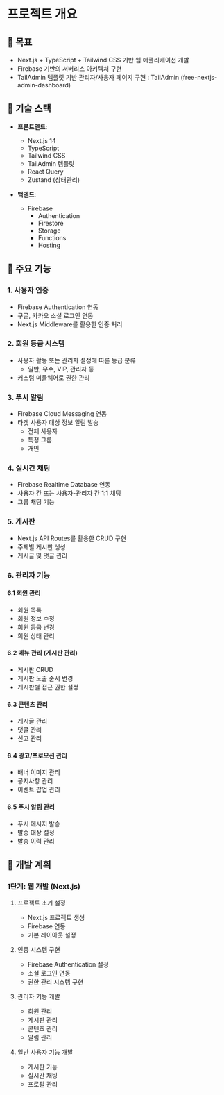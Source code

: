 # 프로젝트 개요

## 🎯 목표
- Next.js + TypeScript + Tailwind CSS 기반 웹 애플리케이션 개발
- Firebase 기반의 서버리스 아키텍처 구현
- TailAdmin 템플릿 기반 관리자/사용자 페이지 구현
: TailAdmin (free-nextjs-admin-dashboard)




## 🔧 기술 스택
- **프론트엔드**:
  - Next.js 14
  - TypeScript
  - Tailwind CSS
  - TailAdmin 템플릿
  - React Query
  - Zustand (상태관리)

- **백엔드**:
  - Firebase
    - Authentication
    - Firestore
    - Storage
    - Functions
    - Hosting


## 🚀 주요 기능

### 1. 사용자 인증
- Firebase Authentication 연동
- 구글, 카카오 소셜 로그인 연동
- Next.js Middleware를 활용한 인증 처리

### 2. 회원 등급 시스템
- 사용자 활동 또는 관리자 설정에 따른 등급 분류
  - 일반, 우수, VIP, 관리자 등
- 커스텀 미들웨어로 권한 관리

### 3. 푸시 알림
- Firebase Cloud Messaging 연동
- 타겟 사용자 대상 정보 알림 발송
  - 전체 사용자
  - 특정 그룹
  - 개인

### 4. 실시간 채팅
- Firebase Realtime Database 연동
- 사용자 간 또는 사용자-관리자 간 1:1 채팅
- 그룹 채팅 기능

### 5. 게시판
- Next.js API Routes를 활용한 CRUD 구현
- 주제별 게시판 생성
- 게시글 및 댓글 관리

### 6. 관리자 기능

#### 6.1 회원 관리
- 회원 목록
- 회원 정보 수정
- 회원 등급 변경
- 회원 상태 관리

#### 6.2 메뉴 관리 (게시판 관리)
- 게시판 CRUD
- 게시판 노출 순서 변경
- 게시판별 접근 권한 설정

#### 6.3 콘텐츠 관리
- 게시글 관리
- 댓글 관리
- 신고 관리

#### 6.4 광고/프로모션 관리
- 배너 이미지 관리
- 공지사항 관리
- 이벤트 팝업 관리

#### 6.5 푸시 알림 관리
- 푸시 메시지 발송
- 발송 대상 설정
- 발송 이력 관리

## 📅 개발 계획

### 1단계: 웹 개발 (Next.js)
1. 프로젝트 초기 설정
   - Next.js 프로젝트 생성
   - Firebase 연동
   - 기본 레이아웃 설정

2. 인증 시스템 구현
   - Firebase Authentication 설정
   - 소셜 로그인 연동
   - 권한 관리 시스템 구현

3. 관리자 기능 개발
   - 회원 관리
   - 게시판 관리
   - 콘텐츠 관리
   - 알림 관리

4. 일반 사용자 기능 개발
   - 게시판 기능
   - 실시간 채팅
   - 프로필 관리
